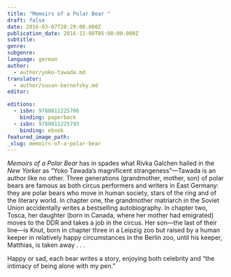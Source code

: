 ```yaml
---
title: "Memoirs of a Polar Bear "
draft: false
date: 2016-03-07T20:29:00.000Z
publication_date: 2016-11-08T05:00:00.000Z
subtitle:
genre:
subgenre:
language: german
author:
  - author/yoko-tawada.md
translator:
  - author/susan-bernofsky.md
editor:

editions:
  - isbn: 9780811225786
    binding: paperback
  - isbn: 9780811225793
    binding: ebook
featured_image_path:
_slug: memoirs-of-a-polar-bear
---
```


_Memoirs of a Polar Bear_ has in spades what Rivka Galchen hailed in the _New Yorker_ as “Yoko Tawada’s magnificent strangeness”—Tawada is an author like no other. Three generations (grandmother, mother, son) of polar bears are famous as both circus performers and writers in East Germany: they are polar bears who move in human society, stars of the ring and of the literary world. In chapter one, the grandmother matriarch in the Soviet Union accidentally writes a bestselling autobiography. In chapter two, Tosca, her daughter (born in Canada, where her mother had emigrated) moves to the DDR and takes a job in the circus. Her son—the last of their line—is Knut, born in chapter three in a Leipzig zoo but raised by a human keeper in relatively happy circumstances in the Berlin zoo, until his keeper, Matthias, is taken away . . .

Happy or sad, each bear writes a story, enjoying both celebrity and “the intimacy of being alone with my pen.”

